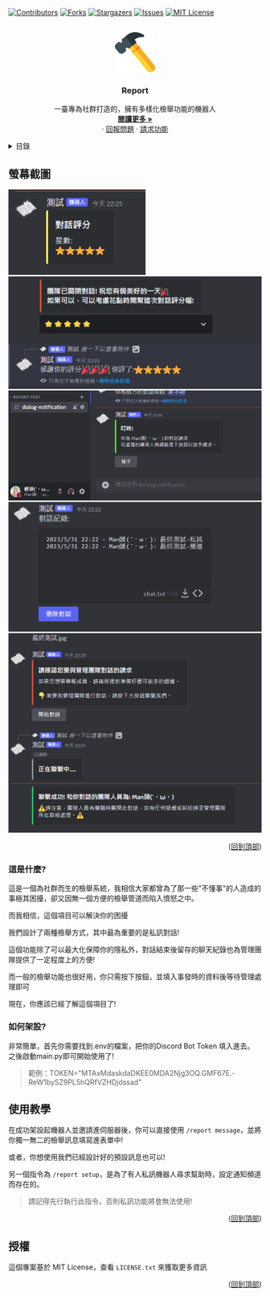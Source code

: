 <!-- PROJECT SHIELDS -->
<!--
*** I'm using markdown "reference style" links for readability.
*** Reference links are enclosed in brackets [ ] instead of parentheses ( ).
*** See the bottom of this document for the declaration of the reference variables
*** for contributors-url, forks-url, etc. This is an optional, concise syntax you may use.
*** https://www.markdownguide.org/basic-syntax/#reference-style-links
-->
[![Contributors][contributors-shield]][contributors-url]
[![Forks][forks-shield]][forks-url]
[![Stargazers][stars-shield]][stars-url]
[![Issues][issues-shield]][issues-url]
[![MIT License][license-shield]][license-url]

<!-- PROJECT LOGO -->
<br />
<div align="center">
  <a href="https://github.com/Mantou-9487/Report">
    <img src="img/logo.png" alt="Logo" width="80" height="80">
  </a>

<h3 align="center">Report</h3>

  <p align="center">
    一臺專為社群打造的，擁有多樣化檢舉功能的機器人
    <br />
    <a href="#關於專案"><strong>閱讀更多 »</strong></a>
    <br />
    ·
    <a href="https://github.com/Mantou-9487/Reportissues">回報問題</a>
    ·
    <a href="https://github.com/Mantou-9487/Reportissues">請求功能</a>
  </p>
</div>

<!-- TABLE OF CONTENTS -->
<details>
  <summary>目錄</summary>
  <ol>
    <li>
      <a href="#螢幕截圖">螢幕截圖</a>
    </li>
    <li>
      <a href="#這是什麼?">這是什麼?</a>
      <a href="#如何架設?">如何架設?</a>
      <ul>
      </ul>
    </li>
    <li><a href="#使用教學<">使用教學</a></li>
    <li><a href="#授權">授權</a></li>
  </ol>
</details>

<!-- SCREENSHOTS -->

## 螢幕截圖

![評分][rating]
![評分2][rating2]
![通知][notice]
![聊天紀錄][chat_history]
![聯繫][connect]


<p align="right">(<a href="#readme-top">回到頂部</a>)</p>

<!-- GETTING STARTED -->

### 這是什麼?
這是一個為社群而生的檢舉系統，我相信大家都曾為了那一些"不懂事"的人造成的事極其困擾，卻又因無一個方便的檢舉管道而陷入憤怒之中。  

而我相信，這個項目可以解決你的困擾  

我們設計了兩種檢舉方式，其中最為重要的是私訊對話!  

這個功能除了可以最大化保障你的隱私外，對話結束後留存的聊天紀錄也為管理團隊提供了一定程度上的方便!  

而一般的檢舉功能也很好用，你只需按下按鈕，並填入事發時的資料後等待管理處理即可  

現在，你應該已經了解這個項目了!

### 如何架設?

非常簡單，首先你需要找到.env的檔案，把你的Discord Bot Token 填入進去。  
之後啟動main.py即可開始使用了!

> 範例：TOKEN="MTAxMdaskdaDKEE0MDA2Njg3OQ.GMF67E.-ReW1bySZ9PL5hQRfVZHDjdssad"


## 使用教學

在成功架設起機器人並邀請進伺服器後，你可以直接使用 `/report message`，並將你獨一無二的檢舉訊息填寫進表單中!  

或者，你想使用我們已經設計好的預設訊息也可以!

另一個指令為 `/report setup`，是為了有人私訊機器人尋求幫助時，設定通知頻道而存在的。

> 請記得先行執行此指令，否則私訊功能將會無法使用!

<p align="right">(<a href="#readme-top">回到頂部</a>)</p>

## 授權

這個專案基於 MIT License，查看 `LICENSE.txt` 來獲取更多資訊

<p align="right">(<a href="#readme-top">回到頂部</a>)</p>

<!-- SHIELDS -->

[contributors-shield]: https://img.shields.io/github/contributors/Mantou-9487/Report.svg?style=for-the-badge

[contributors-url]: https://github.com/Mantou-9487/Reportgraphs/contributors

[forks-shield]: https://img.shields.io/github/forks/Mantou-9487/Report.svg?style=for-the-badge

[forks-url]: https://github.com/Mantou-9487/Reportnetwork/members

[stars-shield]: https://img.shields.io/github/stars/Mantou-9487/Report.svg?style=for-the-badge

[stars-url]: https://github.com/Mantou-9487/Reportstargazers

[issues-shield]: https://img.shields.io/github/issues/Mantou-9487/Report.svg?style=for-the-badge

[issues-url]: https://github.com/Mantou-9487/Reportissues

[license-shield]: https://img.shields.io/github/license/Mantou-9487/Report.svg?style=for-the-badge

[license-url]: https://github.com/Mantou-9487/Report/blob/master/LICENSE.txt

<!-- LINKS -->

[python]: https://python.org

[spotipy-authorization-flow]: https://spotipy.readthedocs.io/en/2.22.0/#authorization-code-flow

[issues]: https://github.com/Mantou-9487/Reportissues

<!-- IMAGES -->

[rating]: img/rating.png
[rating2]: img/rating2.png
[notice]: img/notice.png
[connect]: img/connect.png
[chat_history]: img/chat_history.png
